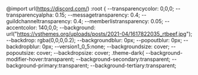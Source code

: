 @import url(https://discord.com/)
:root {
    --transparencycolor: 0,0,0;
    --transparencyalpha: 0.15;
    --messagetransparency: 0.4;
    --guildchanneltransparency: 0.4;
    --memberlistransparency: 0.05;
    --accentcolor: 140,0,0;
    --background: url("https://vsthemes.org/uploads/posts/2021-04/1617822035_rtbeef.jpg");
    --backdrop: rgba(0,0,0,0.2);
    --backgroundblur: 0px;
    --popoutblur: 0px;
    --backdropblur: 0px;
    --version1_0_5:none;
    --backgroundsize: cover;
    --popoutsize: cover;
    --backdropsize: cover;
.theme-dark{
--background-modifier-hover:transparent;
--background-secondary:transparent;
--background-primary:transparent;
--background-tertiary:transparent;
